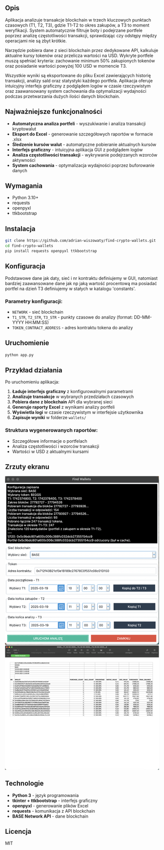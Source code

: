 ## Opis

Aplikacja analizuje transakcje blockchain w trzech kluczowych punktach czasowych (T1, T2, T3), gdzie T1-T2 to okres zakupów, a T3 to moment weryfikacji. System automatycznie filtruje boty i podejrzane portfele poprzez analizę częstotliwości transakcji, sprawdzając czy odstępy między operacjami nie są zbyt krótkie. 

Narzędzie pobiera dane z sieci blockchain przez dedykowane API, kalkuluje aktualne kursy tokenów oraz przelicza wartości na USD. Wykryte portfele muszą spełniać kryteria: zachowanie minimum 50% zakupionych tokenów oraz posiadanie wartości powyżej 100 USD w momencie T3.

Wszystkie wyniki są eksportowane do pliku Excel zawierających historię transakcji, analizy sald oraz statystyki każdego portfela. Aplikacja oferuje intuicyjny interfejs graficzny z podglądem logów w czasie rzeczywistym oraz zaawansowany system cachowania dla optymalizacji wydajności podczas przetwarzania dużych ilości danych blockchain. 

## Najważniejsze funkcjonalności

-  **Automatyczna analiza portfeli** - wyszukiwanie i analiza transakcji kryptowalut
-  **Eksport do Excel** - generowanie szczegółowych raportów w formacie .xlsx
-  **Śledzenie kursów walut** - automatyczne pobieranie aktualnych kursów
-  **Interfejs graficzny** - intuicyjna aplikacja GUI z podglądem logów
-  **Analiza częstotliwości transakcji** - wykrywanie podejrzanych wzorców aktywności
-  **System cachowania** - optymalizacja wydajności poprzez buforowanie danych

## Wymagania

- Python 3.10+
- requests
- openpyxl
- ttkbootstrap

## Instalacja

```bash
git clone https://github.com/adrian-wiszowaty/find-crypto-wallets.git
cd find-crypto-wallets
pip install requests openpyxl ttkbootstrap
```

## Konfiguracja

Podstawowe dane jak daty, sieć i nr kontraktu definiujemy w GUI, natomiast bardziej zaawansowane dane jak np jaką wartość procentową ma posiadać portfel na dzień T3 definiujemy w stałych w katalogu 'constants'.

### Parametry konfiguracji:

- `NETWORK` - sieć blockchain
- `T1_STR`, `T2_STR`, `T3_STR` - punkty czasowe do analizy (format: DD-MM-YYYY HH:MM:SS)
- `TOKEN_CONTRACT_ADDRESS` - adres kontraktu tokena do analizy

## Uruchomienie

```bash
python app.py
```

## Przykład działania

Po uruchomieniu aplikacja:

1. **Ładuje interfejs graficzny** z konfigurowalnymi parametrami
2. **Analizuje transakcje** w wybranych przedziałach czasowych
3. **Pobiera dane z blockchain** API dla wybranej sieci
4. **Generuje raporty Excel** z wynikami analizy portfeli
5. **Wyświetla logi** w czasie rzeczywistym w interfejsie użytkownika
6. **Zapisuje wyniki** w folderze `wallets/`

### Struktura wygenerowanych raportów:
- Szczegółowe informacje o portfelach
- Analiza częstotliwości i wzorców transakcji
- Wartości w USD z aktualnymi kursami

## Zrzuty ekranu
![GUI](gui.png)
![Excel](excel.png)


## Technologie

- **Python 3** - język programowania
- **tkinter + ttkbootstrap** - interfejs graficzny
- **openpyxl** - generowanie plików Excel
- **requests** - komunikacja z API blockchain
- **BASE Network API** - dane blockchain

## Licencja

MIT